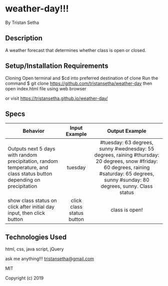 # weather-day!!!

By Tristan Setha

## Description

A weather forecast that determines whether class is open or closed.


## Setup/Installation Requirements

Cloning
Open terminal and $cd into preferred destination of clone
Run the command $ git clone https://github.com/tristansetha/weather-day
then  open index.html file using web browser

or visit https://tristansetha.github.io/weather-day/

## Specs

|   Behavior                          | Input Example | Output Example |
| ------------------------------------|:-------------:| :-------------:|
|  Outputs next 5 days with random precipitation, random temperature, and class status button depending on precipitation |  tuesday   |  #tuesday: 63 degrees, sunny #wednesday: 55 degrees, raining #thursday: 20 degrees, snow #friday: 60 degrees, raining #saturday: 65 degrees, sunny #sunday: 80 degrees, sunny. Class status              |
|  show class status on click after initial day input, then click button  | click class status button| class is open!  |


## Technologies Used
html, css, java script, jQuery

ask me anything!!! tristansetha@gmail.com

MIT

Copyright (c) 2019
